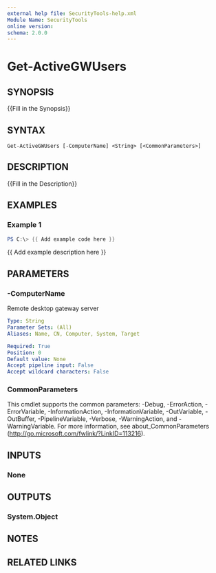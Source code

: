 ```yaml
---
external help file: SecurityTools-help.xml
Module Name: SecurityTools
online version:
schema: 2.0.0
---
```


# Get-ActiveGWUsers

## SYNOPSIS
{{Fill in the Synopsis}}

## SYNTAX

```
Get-ActiveGWUsers [-ComputerName] <String> [<CommonParameters>]
```

## DESCRIPTION
{{Fill in the Description}}

## EXAMPLES

### Example 1
```powershell
PS C:\> {{ Add example code here }}
```

{{ Add example description here }}

## PARAMETERS

### -ComputerName
Remote desktop gateway server

```yaml
Type: String
Parameter Sets: (All)
Aliases: Name, CN, Computer, System, Target

Required: True
Position: 0
Default value: None
Accept pipeline input: False
Accept wildcard characters: False
```

### CommonParameters
This cmdlet supports the common parameters: -Debug, -ErrorAction, -ErrorVariable, -InformationAction, -InformationVariable, -OutVariable, -OutBuffer, -PipelineVariable, -Verbose, -WarningAction, and -WarningVariable.
For more information, see about_CommonParameters (http://go.microsoft.com/fwlink/?LinkID=113216).

## INPUTS

### None

## OUTPUTS

### System.Object
## NOTES

## RELATED LINKS
